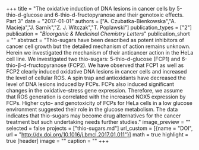 +++
title = "The oxidative induction of DNA lesions in cancer cells by 5-thio-d-glucose and 6-thio-d-fructopyranose and their genotoxic effects. Part 3"
date = "2017-01-01"
authors = ["A. Czubatka-Bienkowska","A. Macieja","J. Sarnik","Z. J. Witczak","T. Poplawski"]
publication_types = ["2"]
publication = "_Bioorganic & Medicinal Chemistry Letters_"
publication_short = ""
abstract = "Thio-sugars have been described as potent inhibitors of cancer cell growth but the detailed mechanism of action remains unknown. Herein we investigated the mechanism of their anticancer action in the HeLa cell line. We investigated two thio-sugars: 5-thio-d-glucose (FCP1) and 6-thio-β-d-fructopyranose (FCP2). We have observed that FCP1 as well as FCP2 clearly induced oxidative DNA lesions in cancer cells and increased the level of cellular ROS. A spin trap and antioxidants have decreased the level of DNA lesions induced by FCPs. FCPs also induced significant changes in the oxidative-stress gene expression. Therefore, we assume that ROS generation is correlated with the increased NOX5 expression by FCPs. Higher cyto- and genotoxicity of FCPs for HeLa cells in a low glucose environment suggested their role in the glucose metabolism. The data indicates that thio-sugars may become drug alternatives for the cancer treatment but such undertaking needs further studies."
image_preview = ""
selected = false
projects = ["thio-sugars.md"]
url_custom = [{name = "DOI", url = "http://dx.doi.org/10.1016/j.bmcl.2017.01.011"}]
math = true
highlight = true
[header]
image = ""
caption = ""
+++


